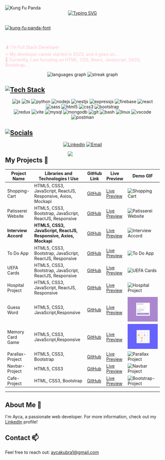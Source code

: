 <img align="center" src="https://www.google.com/search?sca_esv=564b5475caa34310&sca_upv=1&sxsrf=ADLYWIKX3VvKgHxAmIQS84uOjrBgAH-Upw:1723550388144&q=kung+fu+panda+gif&udm=2&fbs=AEQNm0A6bwEop21ehxKWq5cj-cHa02QUie7apaStVTrDAEoT1A_pRBhSGXWPGL0_xk71SHEfA_FbknY8OGADbiEfVLzwIBQ_-PraIrBFqbcuvOtMNXIHfc8oIKpw1U6D02CiPQhr6QV3T22a86bWXHLLckIFKAIIHvu60HZcMbMsIozLdc_2rHM&sa=X&ved=2ahUKEwio4ozF9fGHAxX1_rsIHZ2wDQQQtKgLegQIGBAB&biw=1920&bih=911&dpr=1#vhid=dkLnD_FPxKKloM&vssid=mosaic" alt="Kung Fu Panda" width=1000 height=150/>

<div align="center">
    <a href="https://git.io/typing-svg"><img src="https://readme-typing-svg.demolab.com?font=VT323&size=35&duration=3500&pause=300&color=A89568&center=true&vCenter=true&width=500&lines=Hi🖐+I'm+Ayca;Welcome+to+my+profile!;Full+Stack+Developer!" alt="Typing SVG" /></a>
</div>

<br>

<a href="https://fontmeme.com/kung-fu-panda-font/"><img src="https://fontmeme.com/permalink/240805/f4c3b8dc0370db4397ef98d1c12fb5c2.png" alt="kung-fu-panda-font" border="0"></a>

<br>

<font color="pink"> :snowboarder: I'm Full Stack Developer</font>
<br>
<font color="pink"> :fire: My developer career started in 2023, and it goes on...</font>
<br>
<font color="pink"> :rocket: Currently, I am focusing on HTML, CSS, React, Javascript, SASS, Bootstrap...</font>
<br>

<div align="center">
    <img src="https://github-readme-stats.vercel.app/api/top-langs?username=ucangun&locale=en&hide_title=false&layout=compact&card_width=320&langs_count=5&theme=dracula&hide_border=true&order=2" height="150" alt="languages graph" />
    <img src="https://streak-stats.demolab.com?user=ucangun&locale=en&mode=weekly&theme=dracula&hide_border=true&border_radius=5&order=3" height="150" alt="streak graph" />
</div>

## [![Tech Stack](https://fontmeme.com/permalink/240805/41f773a842f252b5e00f4af42d9a79a2.png)](https://fontmeme.com/kung-fu-panda-font/)
<div align="center">
<img width="30px" alt="js" title="js" src="https://skillicons.dev/icons?i=js" />
<img width="30px" alt="ts" title="ts" src="https://skillicons.dev/icons?i=ts" />
<img width="30px" alt="python" title="python" src="https://skillicons.dev/icons?i=py&theme=light" />
<img width="30px" alt="nodejs" title="nodejs" src="https://skillicons.dev/icons?i=nodejs" />
<img width="30px" alt="nestjs" title="nestjs" src="https://skillicons.dev/icons?i=nestjs" />
<img width="30px" alt="expressjs" title="expressjs" src="https://skillicons.dev/icons?i=express" />
<img width="30px" alt="firebase" title="firebase" src="https://skillicons.dev/icons?i=firebase" />
<img width="30px" alt="react" title="react" src="https://skillicons.dev/icons?i=react" />
<img width="30px" alt="sass" title="sass" src="https://skillicons.dev/icons?i=sass" />
<img width="30px" alt="html5" title="html5" src="https://skillicons.dev/icons?i=html" />
<img width="30px" alt="css3" title="css3" src="https://skillicons.dev/icons?i=css" />
<img width="30px" alt="bootstrap" title="bootstrap" src="https://skillicons.dev/icons?i=bootstrap" />
<br/>
<img width="30px" alt="redux" title="redux" src="https://skillicons.dev/icons?i=redux" />
<img width="30px" alt="vite" title="vite" src="https://skillicons.dev/icons?i=vite" />
<img width="30px" alt="mysql" title="mysql" src="https://skillicons.dev/icons?i=mysql" />
<img width="30px" alt="mongodb" title="mongodb" src="https://skillicons.dev/icons?i=mongodb" />
<img width="30px" alt="git" title="git" src="https://skillicons.dev/icons?i=git" />
<img width="30px" alt="bash" title="bash" src="https://skillicons.dev/icons?i=bash" />
<img width="30px" alt="linux" title="linux" src="https://skillicons.dev/icons?i=linux" />
<img width="30px" alt="vscode" title="vscode" src="https://skillicons.dev/icons?i=vscode" />
<img width="30px" alt="postman" title="postman" src="https://skillicons.dev/icons?i=postman" />
</div>

## [![Socials](https://fontmeme.com/permalink/240805/2e3cbd646e1a5c6811c1a5265793a3dc.png)](https://fontmeme.com/kung-fu-panda-font/)
<div align="center">
    <a href="https://www.linkedin.com/in/ayca/" target="_blank"><img src="https://img.shields.io/badge/-Linkedin-2c2c2c?style=flat&logo=linkedin&logoColor=1572B6" alt="Linkedin"></a>
    <a href="mailto:aycakubra1@gmail.com"><img src="https://img.shields.io/badge/-Gmail-2c2c2c?style=flat&logo=gmail&logoColor=red" alt="Email"></a>
</div>

<p align="right">
  <img src="https://camo.githubusercontent.com/58502bc6910820c71f8cd9f3a6640c7d5374b4f752d4fdc5c4e79bdbd4fe4726/68747470733a2f2f6d656469612e67697068792e636f6d2f6d656469612f62634b6d49576b554d436a566d2f67697068792e676966" align="right" style="width:300px" />
</p>

## My Projects 🚀

| Project Name        | Libraries and Technologies I Use                      | GitHub Link                                                | Live Preview                                             | Demo GIF                         |
|---------------------|-------------------------------------------------------|------------------------------------------------------------|----------------------------------------------------------|----------------------------------|
| Shopping-Cart       | HTML5, CSS3, JavaScript, ReactJS, Responsive, Axios, Mockapi  | [GitHub]( https://ayca96.github.io/Shopping-Card/)          |  [Live Preview](https://shoppingcardd.netlify.app)       | ![Shopping Cart](https://github.com/Ayca96/Shopping-Card/blob/main/src/assets/chrome-capture-2024-8-9.gif)   | 
| Patisserei Website  | HTML5, CSS3, Bootstrap, JavaScript, ReactJS, Responsive| [GitHub](https://ayca96.github.io/Patisserie-Project/)      | [Live Preview](https://aycaspatisserie.netlify.app)       | ![Patisserei Website](https://github.com/Ayca96/Patisserie-Project/blob/main/chrome-capture-2024-7-25.gif) |
| **Interview Accord** | **HTML5, CSS3, JavaScript, ReactJS, Responsive, Axios, Mockapi** | [GitHub](https://github.com/Ayca96/Interview-Accord) | [Live Preview](https://ayca96.github.io/Interview-Accord/) | ![Interview Accord](https://github.com/Ayca96/Interview-Accord/blob/main/src/helper/chrome-capture-2024-8-11.gif) |
| To Do App           | HTML5, CSS3, Bootstrap, JavaScript, ReactJS, Responsive| [GitHub](https://ayca96.github.io/React-To-Do-App/)         | [Live Preview](https://reacttodoappp.netlify.app)         | ![To Do App](https://github.com/Ayca96/React-To-Do-App/blob/main/src/img/chrome-capture-2024-8-6.gif)      |
| UEFA Cards          | HTML5, CSS3, Bootstrap, JavaScript, ReactJS, Responsive| [GitHub](https://ayca96.github.io/UEFA-2024/)               | [Live Preview](https://uefa2024app.netlify.app)           | ![UEFA Cards](https://github.com/Ayca96/UEFA-2024/blob/main/src/assets/chrome-capture-2024-8-6.gif)        |
| Hospital Project    | HTML5, CSS3, JavaScript, ReactJS, Responsive           | [GitHub](https://ayca96.github.io/Hospital-App/)            | [Live Preview](https://myhospitalapp.netlify.app)         | ![Hospital Project](https://github.com/Ayca96/Hospital-App/blob/main/src/img/chrome-capture-2024-8-7.gif)  |
| Guess Word          | HTML5, CSS3, JavaScript,Responsive                     | [GitHub]( https://ayca96.github.io/Guess-Word/)             | [Live Preview]()                                          | ![Guess Word Project](https://github.com/Ayca96/Guess-Word/blob/main/images/guess-the-word.gif)
| Memory Card Game    | HTML5, CSS3, JavaScript,Responsive                     | [GitHub]( https://ayca96.github.io/Memory-Card-Game/)       | [Live Preview]()                                          | ![Memory Card Game](https://github.com/Ayca96/Memory-Card-Game/blob/main/Memory%20Card%20Game%20Images/Memory%20Card%20Game%20Images/chrome-capture-2024-6-6.gif)
| Parallax-Project    | HTML5, CSS3, Bootstrap                                 | [GitHub](https://ayca96.github.io/Wien-Parallax/)           | [Live Preview]()                                          | ![Parallax Project](https://github.com/Ayca96/Wien-Parallax/blob/main/images/wien-parallax.gif)
| Navbar-Project      | HTML5, CSS3                                            | [GitHub](https://ayca96.github.io/Project-Responsive-Navbar/) |[Live Preview]()                                         | ![Navbar Project](https://github.com/Ayca96/Project-Responsive-Navbar/blob/main/images/chrome-capture-2024-4-22%20(1).gif)
| Cafe-Project        | HTML, CSS3, Bootstrap                                  | [GitHub](https://ayca96.github.io/Boostrap-Project/)        | [Live Preview]()                                          | ![Bootstrap-Project](https://github.com/Ayca96/Boostrap-Project/blob/main/img/chrome-capture-2024-8-8.gif)

---
## About Me 📝
I'm Ayca, a passionate web developer. For more information, check out my [LinkedIn](https://www.linkedin.com/in/ay%C3%A7a-k%C3%BCbra-soruklu/) profile!

## Contact 📫
Feel free to reach out: aycakubra1@gmail.com
